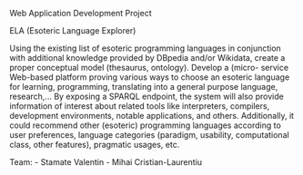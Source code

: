 Web Application Development Project


ELA (Esoteric Language Explorer)


Using the existing list of esoteric programming languages in conjunction with additional knowledge provided by DBpedia and/or Wikidata, create a proper conceptual model (thesaurus, ontology).
Develop a (micro- service Web-based platform proving various ways to choose an esoteric language for learning, programming, translating into a general purpose language, research,... 
By exposing a SPARQL endpoint, the system will also provide information of interest about related tools like interpreters, compilers, development environments, notable applications, and others. 
Additionally, it could recommend other (esoteric) programming languages according to user preferences, language categories (paradigm, usability, computational class, other features), pragmatic usages, etc.


Team:
    - Stamate Valentin
    - Mihai Cristian-Laurentiu